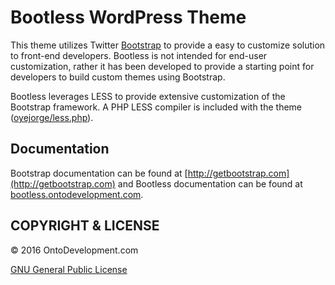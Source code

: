 # Bootless WordPress Theme

This theme utilizes Twitter [Bootstrap](http://getbootstrap.com) to provide a
easy to customize solution to front-end developers. Bootless is not intended for
end-user customization, rather it has been developed to provide a starting point
for developers to build custom themes using Bootstrap.

Bootless leverages LESS to provide extensive customization of the Bootstrap
framework. A PHP LESS compiler is included with the theme
&lpar;[oyejorge/less.php](https://github.com/oyejorge/less.php)&rpar;.

## Documentation
Bootstrap documentation can be found at
[http://getbootstrap.com](http://getbootstrap.com) and Bootless documentation
can be found at [bootless.ontodevelopment.com](bootless.ontodevelopment.com).

## COPYRIGHT & LICENSE

© 2016 OntoDevelopment.com

[GNU General Public License](https://www.gnu.org/licenses/gpl.html)